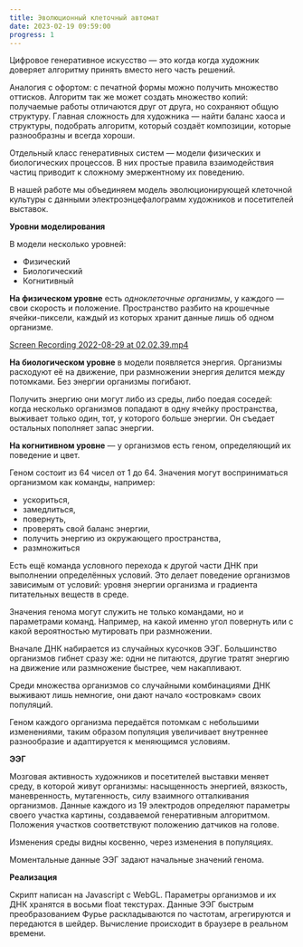 ```yaml
---
title: Эволюционный клеточный автомат
date: 2023-02-19 09:59:00
progress: 1
---
```


Цифровое генеративное искусство — это когда когда художник доверяет алгоритму принять вместо него часть решений.

Аналогия с офортом: с печатной формы можно получить множество оттисков. Алгоритм так же может создать множество копий: получаемые работы отличаются друг от друга, но сохраняют общую структуру. Главная сложность для художника — найти баланс хаоса и структуры, подобрать алгоритм, который создаёт композиции, которые разнообразны и всегда хороши.

Отдельный класс генеративных систем — модели физических и биологических процессов. В них простые правила взаимодействия частиц приводит к сложному эмержентному их поведению.

В нашей работе мы объединяем модель эволюционирующей клеточной культуры с данными электроэнцефалограмм художников и посетителей выставок.

**Уровни моделирования**

В модели несколько уровней:

- Физический
- Биологический
- Когнитивный

**На физическом уровне** есть *одноклеточные организмы*, у каждого — свои скорость и положение. Пространство разбито на крошечные ячейки-пиксели, каждый из которых хранит данные лишь об одном организме.

[Screen Recording 2022-08-29 at 02.02.39.mp4](https://s3-us-west-2.amazonaws.com/secure.notion-static.com/48e999de-8aa7-4c32-9554-def524845c5e/Screen_Recording_2022-08-29_at_02.02.39.mp4)

**На биологическом уровне** в модели появляется энергия. Организмы расходуют её на движение, при размножении энергия делится между потомками. Без энергии организмы погибают.

Получить энергию они могут либо из среды, либо поедая соседей: когда несколько организмов попадают в одну ячейку пространства, выживает только один, тот, у которого больше энергии. Он съедает остальных пополняет запас энергии.

**На когнитивном уровне** — у организмов есть геном, определяющий их поведение и цвет.

Геном состоит из 64 чисел от 1 до 64. Значения могут восприниматься организмом как команды, например: 

- ускориться,
- замедлиться,
- повернуть,
- проверять свой баланс энергии,
- получить энергию из окружающего пространства,
- размножиться

Есть ещё команда условного перехода к другой части ДНК при выполнении определённых условий. Это делает поведение организмов зависимым от условий: уровня энергии организма и градиента питательных веществ в среде.

Значения генома могут служить не только командами, но и параметрами команд. Например, на какой именно угол повернуть или с какой вероятностью мутировать при размножении.

Вначале ДНК набирается из случайных кусочков ЭЭГ. Большинство организмов гибнет сразу же: одни не питаются, другие тратят энергию на движение или размножение быстрее, чем накапливают.

Среди множества организмов со случайными комбинациями ДНК выживают лишь немногие, они дают начало «островкам» своих популяций.

Геном каждого организма передаётся потомкам с небольшими изменениями, таким образом популяция увеличивает внутреннее разнообразие и адаптируется к меняющимся условиям.

**ЭЭГ**

Мозговая активность художников и посетителей выставки меняет среду, в которой живут организмы: насыщенность энергией, вязкость, маневренность, мутагенность, силу взаимного отталкивания организмов. Данные каждого из 19 электродов определяют параметры своего участка картины, создаваемой генеративным алгоритмом. Положения участков соответствуют положению датчиков на голове.

Изменения среды видны косвенно, через изменения в популяциях.

Моментальные данные ЭЭГ задают начальные значений генома.

**Реализация**

Скрипт написан на Javascript с WebGL. Параметры организмов и их ДНК хранятся в восьми float текстурах. Данные ЭЭГ быстрым преобразованием Фурье раскладываются по частотам, агрегируются и передаются в шейдер. Вычисление происходит в браузере в реальном времени.
